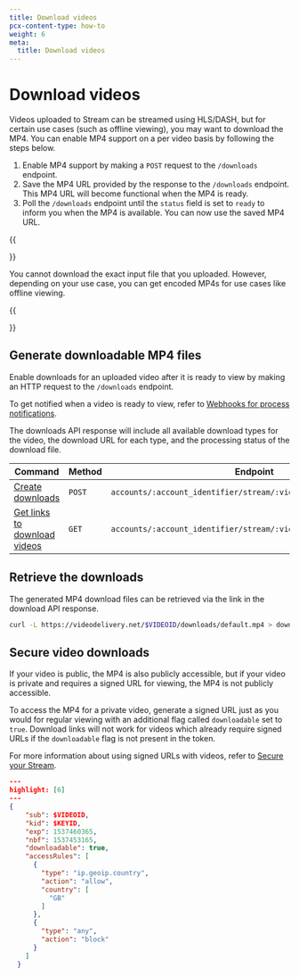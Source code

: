 ```yaml
---
title: Download videos
pcx-content-type: how-to
weight: 6
meta:
  title: Download videos
---
```


# Download videos

Videos uploaded to Stream can be streamed using HLS/DASH, but for certain use cases (such as offline viewing), you may want to download the MP4. You can enable MP4 support on a per video basis by following the steps below.

1. Enable MP4 support by making a `POST` request to the `/downloads` endpoint.
2. Save the MP4 URL provided by the response to the `/downloads` endpoint. This MP4 URL will become functional when the MP4 is ready.
3. Poll the `/downloads` endpoint until the `status` field is set to `ready` to inform you when the MP4 is available. You can now use the saved MP4 URL.

{{<Aside type="note">}}

You cannot download the exact input file that you uploaded. However, depending on your use case, you can get encoded MP4s for use cases like offline viewing.

{{</Aside>}}

## Generate downloadable MP4 files

Enable downloads for an uploaded video after it is ready to view by making an HTTP request to the `/downloads` endpoint.

To get notified when a video is ready to view, refer to [Webhooks for process notifications](/how-to/use-webhooks).

The downloads API response will include all available download types for the video, the download URL for each type, and the processing status of the download file.

<TableWrap>

<table>
  <thead>
  <tr>
   <th><strong>Command</strong>
   </th>
   <th><strong>Method</strong>
   </th>
   <th><strong>Endpoint</strong>
   </th>
  </tr>
  </thead>
  <tbody>
  <tr>
   <td><a href="https://api.cloudflare.com/#stream-mp4-downloads-create-downloads">Create downloads</a>
   </td>
   <td><Code>POST</Code>
   </td>
   <td><Code>accounts/:account_identifier/stream/:video_identifier/downloads</Code>
   </td>
  </tr>
  <tr>
   <td><a href="https://api.cloudflare.com/#stream-mp4-downloads-list-downloads">Get links to download videos</a>
   </td>
   <td><Code>GET</Code>
   </td>
   <td><Code>accounts/:account_identifier/stream/:video_identifier/downloads</Code>
   </td>
  </tr>
  </tbody>
</table>

</TableWrap>

## Retrieve the downloads

The generated MP4 download files can be retrieved via the link in the download API response.

```bash
curl -L https://videodelivery.net/$VIDEOID/downloads/default.mp4 > download.mp4
```

## Secure video downloads

If your video is public, the MP4 is also publicly accessible, but if your video is private and requires a signed URL for viewing, the MP4 is not publicly accessible. 

To access the MP4 for a private video, generate a signed URL just as you would for regular viewing with an additional flag called `downloadable` set to `true`. Download links will not work for videos which already require signed URLs if the `downloadable` flag is not present in the token.

For more information about using signed URLs with videos, refer to [Secure your Stream](/how-to/secure-your-stream).

```json
---
highlight: [6]
---
{
    "sub": $VIDEOID,
    "kid": $KEYID,
    "exp": 1537460365,
    "nbf": 1537453165,
    "downloadable": true,
    "accessRules": [
      {
        "type": "ip.geoip.country",
        "action": "allow",
        "country": [
          "GB"
        ]
      },
      {
        "type": "any",
        "action": "block"
      }
    ]
  }
```
